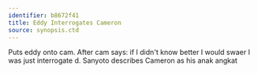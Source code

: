 ```yaml
---
identifier: b8672f41
title: Eddy Interrogates Cameron
source: synopsis.ctd 
---
```

Puts eddy onto cam. After cam says: if I didn't know better I would
swaer I was just interrogate d. Sanyoto describes Cameron as his anak
angkat
